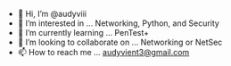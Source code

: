 - 👋 Hi, I’m @audyviii
- 👀 I’m interested in ... Networking, Python, and Security
- 🌱 I’m currently learning ... PenTest+
- 💞️ I’m looking to collaborate on ... Networking or NetSec
- 📫 How to reach me ... audyvient3@gmail.com

<!---
audyviii/audyviii is a ✨ special ✨ repository because its `README.md` (this file) appears on your GitHub profile.
You can click the Preview link to take a look at your changes.
--->
